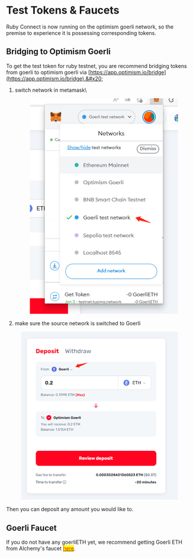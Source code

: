 # Test Tokens & Faucets

Ruby Connect is now running on the optimism goerli network, so the premise to experience it is possessing corresponding tokens.

## Bridging to Optimism Goerli

To get the test token for ruby testnet, you are recommend bridging tokens from goerli to optimism goerli via [https://app.optimism.io/bridge](https://app.optimism.io/bridge).&#x20;

1.  switch network in metamask\


    <figure><img src="../.gitbook/assets/image.png" alt=""><figcaption></figcaption></figure>
2. make sure the source network is switched to Goerli

<figure><img src="../.gitbook/assets/image (8).png" alt=""><figcaption></figcaption></figure>

Then you can deposit any amount you would like to.

## Goerli Faucet

If you do not have any goerliETH yet, we recommend getting Goerli ETH from Alchemy's faucet [<mark style="color:red;">here</mark>](https://goerlifaucet.com/?a=818c11a8da).
